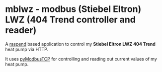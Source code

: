# mblwz - modbus (Stiebel Eltron) LWZ (404 Trend controller and reader)
A [raspend](https://github.com/jobe3774/raspend) based application to control my **Stiebel Eltron LWZ 404 Trend** heat pump via HTTP.

It uses [pyModbusTCP](https://github.com/sourceperl/pyModbusTCP) for controlling and reading out current values of my heat pump.